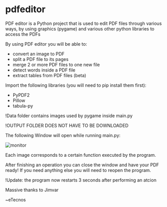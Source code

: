 # pdfeditor
PDF editor is a Python project that is used to edit PDF files through various ways, by using graphics (pygame) and various other python libraries to access the PDFs

By using PDF editor you will be able to:
- convert an image to PDF
- split a PDF file to its pages
- merge 2 or more PDF files to one new file
- detect words inside a PDF file
- extract tables from PDF files (beta)





Import the following libraries (you will need to pip install them first):
- PyPDF2
- Pillow
- tabula-py


!Data folder contains images used by pygame inside main.py

!OUTPUT FOLDER DOES NOT HAVE TO BE DOWNLOADED



The following Window will open while running main.py:



![monitor](https://github.com/etecnos/pdfeditor/blob/main/output/monitor.png?raw=true)


Each image corresponds to a certain function executed by the program.

After finishing an operation you can close the window and have your PDF ready! If you need anything else you will need to reopen the program.

!Update: the program now restarts 3 seconds after performing an atcion

Massive thanks to Jimvar

~eTecnos



